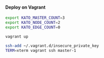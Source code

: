 #### Deploy on Vagrant

```bash
export KATO_MASTER_COUNT=3
export KATO_NODE_COUNT=2
export KATO_EDGE_COUNT=0

vagrant up

ssh-add ~/.vagrant.d/insecure_private_key
TERM=xterm vagrant ssh master-1
```
